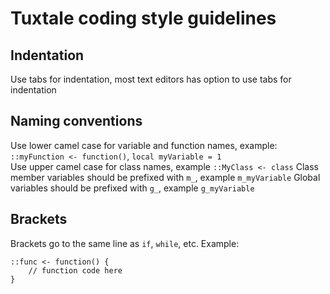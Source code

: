 # Tuxtale coding style guidelines
## Indentation
Use tabs for indentation, most text editors has option to use tabs for indentation
## Naming conventions
Use lower camel case for variable and function names, example: `::myFunction <- function()`, `local myVariable = 1`  
Use upper camel case for class names, example `::MyClass <- class`
Class member variables should be prefixed with `m_`, example `m_myVariable`
Global variables should be prefixed with `g_`, example `g_myVariable`
## Brackets
Brackets go to the same line as `if`, `while`, etc. Example:
```
::func <- function() {
	// function code here
}
```
